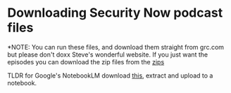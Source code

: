 # Downloading Security Now podcast files

*NOTE: You can run these files, and download them straight from grc.com but please don't doxx Steve's wonderful website. If you just want the episodes you can download the zip files from the [zips](/zips/)

TLDR for Google's NotebookLM download [this](/summarized/summarized001-977.zip), extract and upload to a notebook.
